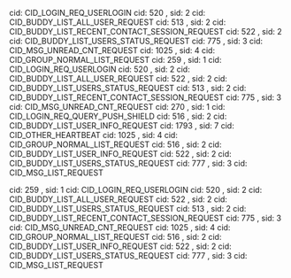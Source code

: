 
cid: CID_LOGIN_REQ_USERLOGIN
cid: 520  , sid: 2
cid: CID_BUDDY_LIST_ALL_USER_REQUEST
cid: 513  , sid: 2
cid: CID_BUDDY_LIST_RECENT_CONTACT_SESSION_REQUEST
cid: 522  , sid: 2
cid: CID_BUDDY_LIST_USERS_STATUS_REQUEST
cid: 775  , sid: 3
cid: CID_MSG_UNREAD_CNT_REQUEST
cid: 1025  , sid: 4
cid: CID_GROUP_NORMAL_LIST_REQUEST
cid: 259  , sid: 1
cid: CID_LOGIN_REQ_USERLOGIN
cid: 520  , sid: 2
cid: CID_BUDDY_LIST_ALL_USER_REQUEST
cid: 522  , sid: 2
cid: CID_BUDDY_LIST_USERS_STATUS_REQUEST
cid: 513  , sid: 2
cid: CID_BUDDY_LIST_RECENT_CONTACT_SESSION_REQUEST
cid: 775  , sid: 3
cid: CID_MSG_UNREAD_CNT_REQUEST
cid: 270  , sid: 1
cid: CID_LOGIN_REQ_QUERY_PUSH_SHIELD
cid: 516  , sid: 2
cid: CID_BUDDY_LIST_USER_INFO_REQUEST
cid: 1793  , sid: 7
cid: CID_OTHER_HEARTBEAT
cid: 1025  , sid: 4
cid: CID_GROUP_NORMAL_LIST_REQUEST
cid: 516  , sid: 2
cid: CID_BUDDY_LIST_USER_INFO_REQUEST
cid: 522  , sid: 2
cid: CID_BUDDY_LIST_USERS_STATUS_REQUEST
cid: 777  , sid: 3
cid: CID_MSG_LIST_REQUEST


cid: 259  , sid: 1
cid: CID_LOGIN_REQ_USERLOGIN
cid: 520  , sid: 2
cid: CID_BUDDY_LIST_ALL_USER_REQUEST
cid: 522  , sid: 2
cid: CID_BUDDY_LIST_USERS_STATUS_REQUEST
cid: 513  , sid: 2
cid: CID_BUDDY_LIST_RECENT_CONTACT_SESSION_REQUEST
cid: 775  , sid: 3
cid: CID_MSG_UNREAD_CNT_REQUEST
cid: 1025  , sid: 4
cid: CID_GROUP_NORMAL_LIST_REQUEST
cid: 516  , sid: 2
cid: CID_BUDDY_LIST_USER_INFO_REQUEST
cid: 522  , sid: 2
cid: CID_BUDDY_LIST_USERS_STATUS_REQUEST
cid: 777  , sid: 3
cid: CID_MSG_LIST_REQUEST 
